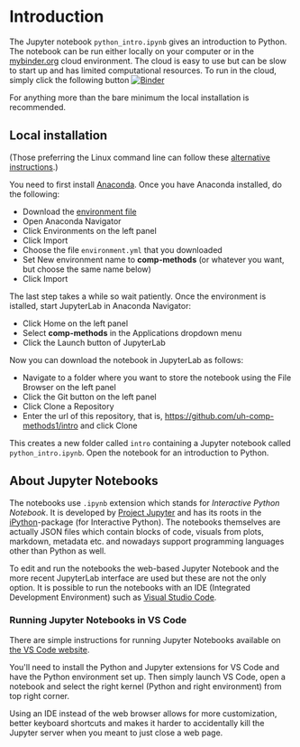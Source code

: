 # Introduction

The Jupyter notebook `python_intro.ipynb` gives an introduction to Python. The notebook can be run either locally on your computer or in the [mybinder.org](https://mybinder.readthedocs.io/en/latest/about/about.html) cloud environment. The cloud is easy to use but can be slow to start up and has limited computational resources. To run in the cloud, simply click the following button 
[![Binder](https://mybinder.org/badge_logo.svg)](https://mybinder.org/v2/gh/uh-comp-methods1/intro/main?labpath=python_intro.ipynb)

For anything more than the bare minimum the local installation is recommended.

## Local installation

(Those preferring the Linux command line can follow these [alternative instructions](docs/install_cli.md).)

You need to first install [Anaconda](https://www.anaconda.com/products/individual). Once you have Anaconda installed, do the following: 

* Download the [environment file](https://raw.githubusercontent.com/uh-comp-methods1/intro/main/docs/environment.yml)
* Open Anaconda Navigator
* Click Environments on the left panel
* Click Import
* Choose the file `environment.yml` that you downloaded 
* Set New environment name to **comp-methods** (or whatever you want, but choose the same name below)
* Click Import

The last step takes a while so wait patiently. Once the environment is istalled, start JupyterLab in Anaconda Navigator:

* Click Home on the left panel
* Select **comp-methods** in the Applications dropdown menu
* Click the Launch button of JupyterLab 

Now you can download the notebook in JupyterLab as follows:

* Navigate to a folder where you want to store the notebook using the File Browser on the left panel
* Click the Git button on the left panel
* Click Clone a Repository
* Enter the url of this repository, that is, <https://github.com/uh-comp-methods1/intro> and click Clone

This creates a new folder called `intro`
containing a Jupyter notebook called `python_intro.ipynb`.
Open the notebook for an introduction to Python.

## About Jupyter Notebooks

The notebooks use `.ipynb` extension which stands for *Interactive Python Notebook*. It is developed by [Project Jupyter](https://jupyter.org/) and has its roots in the [iPython](https://ipython.org/)-package (for Interactive Python). The notebooks themselves are actually JSON files which contain blocks of code, visuals from plots, markdown, metadata etc. and nowadays support programming languages other than Python as well.

To edit and run the notebooks the web-based Jupyter Notebook and the more recent JupyterLab interface are used but these are not the only option. It is possible to run the notebooks with an IDE (Integrated Development Environment) such as [Visual Studio Code](https://code.visualstudio.com).

### Running Jupyter Notebooks in VS Code

There are simple instructions for running Jupyter Notebooks available on [the VS Code website](https://code.visualstudio.com/docs/datascience/jupyter-notebooks).

You'll need to install the Python and Jupyter extensions for VS Code and have the Python environment set up. Then simply launch VS Code, open a notebook and select the right kernel (Python and right environment) from top right corner.

Using an IDE instead of the web browser allows for more customization, better keyboard shortcuts and makes it harder to accidentally kill the Jupyter server when you meant to just close a web page.